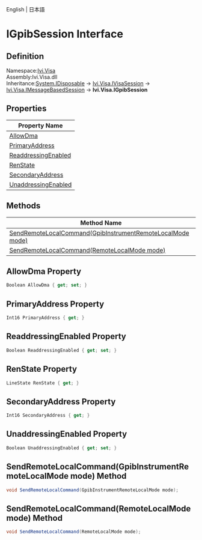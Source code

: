 English | 日本語

# IGpibSession Interface

## Definition
Namespace:[Ivi.Visa](../Visa.md)<BR>
Assembly:Ivi.Visa.dll<BR>
Inheritance:[System.IDisposable](https://learn.microsoft.com/en-us/dotnet/api/system.idisposable) -> [Ivi.Visa.IVisaSession](IVisaSession.md) -> [Ivi.Visa.IMessageBasedSession](IMessageBasedSession.md) -> **Ivi.Visa.IGpibSession**

## Properties

|Property Name|
|---|
|[AllowDma](#AllowDma-Property)|
|[PrimaryAddress](#PrimaryAddress-Property)|
|[ReaddressingEnabled](#ReaddressingEnabled-Property)|
|[RenState](#RenState-Property)|
|[SecondaryAddress](#SecondaryAddress-Property)|
|[UnaddressingEnabled](#UnaddressingEnabled-Property)|

## Methods

|Method Name|
|---|
|[SendRemoteLocalCommand(GpibInstrumentRemoteLocalMode mode)](#SendRemoteLocalCommandGpibInstrumentRemoteLocalMode-mode-Method)|
|[SendRemoteLocalCommand(RemoteLocalMode mode)](#SendRemoteLocalCommandRemoteLocalMode-mode-Method)|

## AllowDma Property
```C#
Boolean AllowDma { get; set; }
```
## PrimaryAddress Property
```C#
Int16 PrimaryAddress { get; }
```
## ReaddressingEnabled Property
```C#
Boolean ReaddressingEnabled { get; set; }
```
## RenState Property
```C#
LineState RenState { get; }
```
## SecondaryAddress Property
```C#
Int16 SecondaryAddress { get; }
```
## UnaddressingEnabled Property
```C#
Boolean UnaddressingEnabled { get; set; }
```
## SendRemoteLocalCommand(GpibInstrumentRemoteLocalMode mode) Method
```C#
void SendRemoteLocalCommand(GpibInstrumentRemoteLocalMode mode);
```
## SendRemoteLocalCommand(RemoteLocalMode mode) Method
```C#
void SendRemoteLocalCommand(RemoteLocalMode mode);
```
